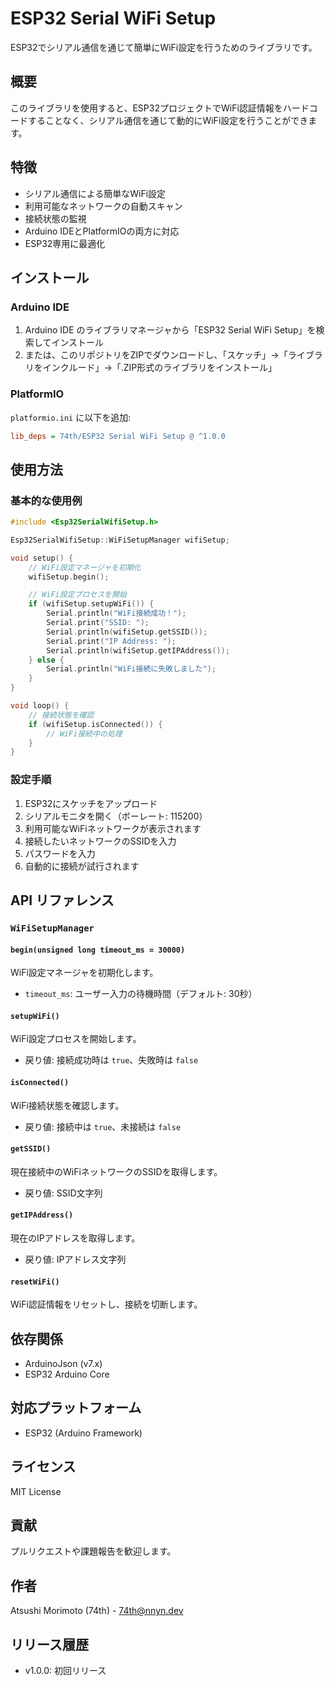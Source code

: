 # ESP32 Serial WiFi Setup

ESP32でシリアル通信を通じて簡単にWiFi設定を行うためのライブラリです。

## 概要

このライブラリを使用すると、ESP32プロジェクトでWiFi認証情報をハードコードすることなく、シリアル通信を通じて動的にWiFi設定を行うことができます。

## 特徴

- シリアル通信による簡単なWiFi設定
- 利用可能なネットワークの自動スキャン
- 接続状態の監視
- Arduino IDEとPlatformIOの両方に対応
- ESP32専用に最適化

## インストール

### Arduino IDE

1. Arduino IDE のライブラリマネージャから「ESP32 Serial WiFi Setup」を検索してインストール
2. または、このリポジトリをZIPでダウンロードし、「スケッチ」→「ライブラリをインクルード」→「.ZIP形式のライブラリをインストール」

### PlatformIO

`platformio.ini` に以下を追加:

```ini
lib_deps = 74th/ESP32 Serial WiFi Setup @ ^1.0.0
```

## 使用方法

### 基本的な使用例

```cpp
#include <Esp32SerialWifiSetup.h>

Esp32SerialWifiSetup::WiFiSetupManager wifiSetup;

void setup() {
    // WiFi設定マネージャを初期化
    wifiSetup.begin();

    // WiFi設定プロセスを開始
    if (wifiSetup.setupWiFi()) {
        Serial.println("WiFi接続成功！");
        Serial.print("SSID: ");
        Serial.println(wifiSetup.getSSID());
        Serial.print("IP Address: ");
        Serial.println(wifiSetup.getIPAddress());
    } else {
        Serial.println("WiFi接続に失敗しました");
    }
}

void loop() {
    // 接続状態を確認
    if (wifiSetup.isConnected()) {
        // WiFi接続中の処理
    }
}
```

### 設定手順

1. ESP32にスケッチをアップロード
2. シリアルモニタを開く（ボーレート: 115200）
3. 利用可能なWiFiネットワークが表示されます
4. 接続したいネットワークのSSIDを入力
5. パスワードを入力
6. 自動的に接続が試行されます

## API リファレンス

### `WiFiSetupManager`

#### `begin(unsigned long timeout_ms = 30000)`

WiFi設定マネージャを初期化します。

- `timeout_ms`: ユーザー入力の待機時間（デフォルト: 30秒）

#### `setupWiFi()`

WiFi設定プロセスを開始します。

- 戻り値: 接続成功時は `true`、失敗時は `false`

#### `isConnected()`

WiFi接続状態を確認します。

- 戻り値: 接続中は `true`、未接続は `false`

#### `getSSID()`

現在接続中のWiFiネットワークのSSIDを取得します。

- 戻り値: SSID文字列

#### `getIPAddress()`

現在のIPアドレスを取得します。

- 戻り値: IPアドレス文字列

#### `resetWiFi()`

WiFi認証情報をリセットし、接続を切断します。

## 依存関係

- ArduinoJson (v7.x)
- ESP32 Arduino Core

## 対応プラットフォーム

- ESP32 (Arduino Framework)

## ライセンス

MIT License

## 貢献

プルリクエストや課題報告を歓迎します。

## 作者

Atsushi Morimoto (74th) - 74th@nnyn.dev

## リリース履歴

- v1.0.0: 初回リリース
